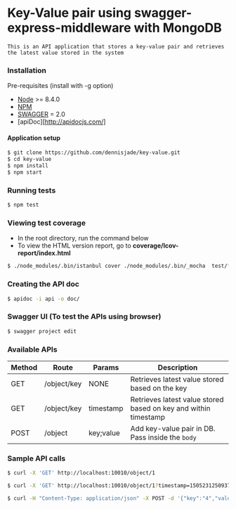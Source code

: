 # Key-Value pair using swagger-express-middleware with MongoDB

    This is an API application that stores a key-value pair and retrieves the latest value stored in the system

### Installation
Pre-requisites (install with -g option)
- [Node](https://nodejs.org) >= 8.4.0
- [NPM](https://www.npmjs.com/)
- [SWAGGER](https://www.npmjs.com/package/swagger) = 2.0
- [apiDoc][http://apidocjs.com/]
#### Application setup
```sh
$ git clone https://github.com/dennisjade/key-value.git
$ cd key-value
$ npm install
$ npm start
```
### Running tests
```sh
$ npm test
```
### Viewing test coverage
- In the root directory, run the command below
- To view the HTML version report, go to **coverage/lcov-report/index.html**
```sh
$ ./node_modules/.bin/istanbul cover ./node_modules/.bin/_mocha  test/**/*
```

### Creating the API doc
```sh
$ apidoc -i api -o doc/
```

### Swagger UI (To test the APIs using browser)
```sh
$ swagger project edit
```

### Available APIs
|Method | Route | Params | Description |
|-------|-------|--------|-------------|
|GET    | /object/key | NONE |Retrieves latest value stored based on the key|
|GET   | /object/key | timestamp <number> |Retrieves latest value stored based on key and within timestamp|
|POST | /object | key;value |Add key-value pair in DB. Pass inside the `body`|

### Sample API calls
```sh
$ curl -X 'GET' http://localhost:10010/object/1

$ curl -X 'GET' http://localhost:10010/object/1?timestamp=1505231250937

$ curl -H "Content-Type: application/json" -X POST -d '{"key":"4","value":"Test 4"}' http://localhost:10010/object
````
